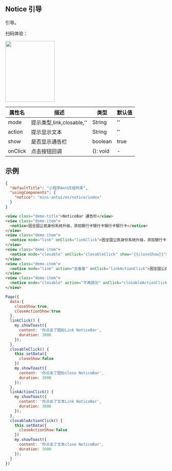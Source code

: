 ## Notice 引导

引导。

扫码体验：

<img src="https://gw.alipayobjects.com/zos/rmsportal/DJfecsuPIyuOUHZtVFxG.jpeg" width="154" height="190" />

| 属性名 | 描述 | 类型 | 默认值 |
|----|----|----|----|
|mode| 提示类型,link,closable,'' | String|''|
|action| 提示显示文本| String|''|
|show| 是否显示通告栏| boolean|true|
|onClick| 点击按钮回调 | (): void| - |

## 示例

```json
{
  "defaultTitle": "小程序AntUI组件库",
  "usingComponents": {
    "notice": "mini-antui/es/notice/index"
  }
}
```

```html
<view class="demo-title">NoticeBar 通告栏</view>
<view class="demo-item">
  <notice>因全国公民身份系统升级，添加银行卡银行卡银行卡银行卡</notice>
</view>
<view class="demo-item">
  <notice mode="link" onClick="linkClick">因全国公民身份系统升级，添加银行卡银行卡银行卡银行卡</notice>
</view>
<view class="demo-item">
  <notice mode="closable" onClick="closableClick" show="{{closeShow}}">因全国公民身份系统升级，添加银行卡银行卡银行卡银行卡</notice>
</view>
<view class="demo-item">
  <notice mode="link" action="去看看" onClick="linkActionClick">因全国公民身份系统升级，添加银行卡银行卡银行卡银行卡</notice>
</view>
<view class="demo-item">
  <notice mode="closable" action="不再提示" onClick="closableActionClick" show="{{closeActionShow}}">因全国公民身份系统升级，添加银行卡银行卡银行卡银行卡</notice>
</view>
```

```javascript
Page({
  data:{
    closeShow:true,
    closeActionShow:true
  },
  linkClick() {
    my.showToast({
      content: '你点击了图标Link NoticeBar',
      duration: 3000
    });
  },
  closableClick() {
    this.setData({
      closeShow:false
    })
    my.showToast({
      content: '你点击了图标close NoticeBar',
      duration: 3000
    });
  },
  linkActionClick() {
    my.showToast({
      content: '你点击了文本Link NoticeBar',
      duration: 3000
    });
  },
  closableActionClick() {
    this.setData({
      closeActionShow:false
    })
    my.showToast({
      content: '你点击了文本close NoticeBar',
      duration: 3000
    });
  }
})
```
